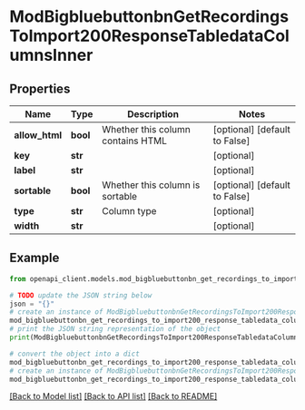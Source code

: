 # ModBigbluebuttonbnGetRecordingsToImport200ResponseTabledataColumnsInner


## Properties

Name | Type | Description | Notes
------------ | ------------- | ------------- | -------------
**allow_html** | **bool** | Whether this column contains HTML | [optional] [default to False]
**key** | **str** |  | [optional] 
**label** | **str** |  | [optional] 
**sortable** | **bool** | Whether this column is sortable | [optional] [default to False]
**type** | **str** | Column type | [optional] 
**width** | **str** |  | [optional] 

## Example

```python
from openapi_client.models.mod_bigbluebuttonbn_get_recordings_to_import200_response_tabledata_columns_inner import ModBigbluebuttonbnGetRecordingsToImport200ResponseTabledataColumnsInner

# TODO update the JSON string below
json = "{}"
# create an instance of ModBigbluebuttonbnGetRecordingsToImport200ResponseTabledataColumnsInner from a JSON string
mod_bigbluebuttonbn_get_recordings_to_import200_response_tabledata_columns_inner_instance = ModBigbluebuttonbnGetRecordingsToImport200ResponseTabledataColumnsInner.from_json(json)
# print the JSON string representation of the object
print(ModBigbluebuttonbnGetRecordingsToImport200ResponseTabledataColumnsInner.to_json())

# convert the object into a dict
mod_bigbluebuttonbn_get_recordings_to_import200_response_tabledata_columns_inner_dict = mod_bigbluebuttonbn_get_recordings_to_import200_response_tabledata_columns_inner_instance.to_dict()
# create an instance of ModBigbluebuttonbnGetRecordingsToImport200ResponseTabledataColumnsInner from a dict
mod_bigbluebuttonbn_get_recordings_to_import200_response_tabledata_columns_inner_from_dict = ModBigbluebuttonbnGetRecordingsToImport200ResponseTabledataColumnsInner.from_dict(mod_bigbluebuttonbn_get_recordings_to_import200_response_tabledata_columns_inner_dict)
```
[[Back to Model list]](../README.md#documentation-for-models) [[Back to API list]](../README.md#documentation-for-api-endpoints) [[Back to README]](../README.md)


